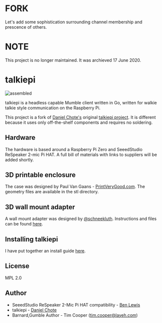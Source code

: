 # FORK
Let's add some sophistication surrounding channel membership and prescence of others.

# NOTE
This project is no longer maintained. It was archieved 17 June 2020.

# talkiepi
![assembled](doc/_DSF9664.jpg "Talkiepi assembled")

talkiepi is a headless capable Mumble client written in Go, written for walkie talkie style communication on the Raspberry Pi.

This project is a fork of [Daniel Chote's](https://github.com/dchote) original [talkiepi project](https://github.com/dchote/talkiepi). It is different because it uses only off-the-shelf components and requires no soldering.


## Hardware

The hardware is based around a Raspberry Pi Zero and SeeedStudio ReSpeaker 2-mic Pi HAT. A full bill of materials with links to suppliers will be added shortly.


## 3D printable enclosure

The case was designed by Paul Van Gaans - [PrintVeryGood.com](https://printverygood.vangaans.com/). The geometry files are available in the stl directory.

## 3D wall mount adapter
A wall mount adapter was designed by [@schneekluth](https://github.com/schneekluth). Instructions and files can be found [here](stl/casemod_schneekluth).

## Installing talkiepi

I have put together an install guide [here](doc/README.md).


## License

MPL 2.0

## Author

- SeeedStudio ReSpeaker 2-Mic Pi HAT compatibility - [Ben Lewis](https://github.com/CustomMachines)
- talkiepi - [Daniel Chote](https://github.com/dchote)
- Barnard,Gumble Author - Tim Cooper (<tim.cooper@layeh.com>)

